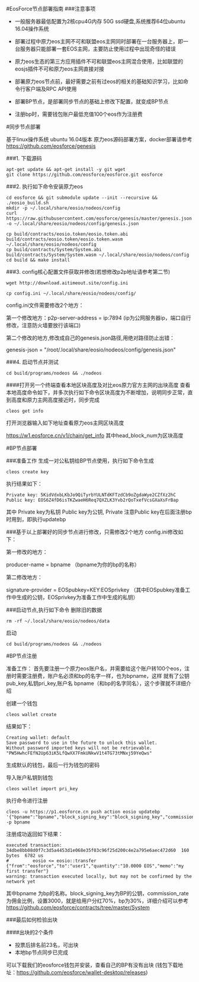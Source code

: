 #EosForce节点部署指南
###注意事项
* 一般服务器最低配置为2核cpu4G内存 50G ssd硬盘,系统推荐64位ubuntu 16.04操作系统
* 部署过程中原力eos主网不可和联盟eos主网同时部署在一台服务器上，即一台服务器只能部署一套EOS主网，主要防止使用过程中出现奇怪的错误

* 原力eos生态的第三方应用插件不可和联盟eos主网混合使用，比如联盟的eosjs插件不可和原力eos主网直接对接

* 部署原力eos节点前，最好需要之前有过eos的相关的基础知识学习，比如命令行客户端及RPC API使用

* 部署BP节点，是部署同步节点的基础上修改下配置，就变成BP节点 

* 注册bp时，需要钱包账户最低充值100个eos作为注册费






#同步节点部署


基于linux操作系统 ubuntu 16.04版本 原力eos源码部署方案，docker部署请参考  https://github.com/eosforce/genesis

###1. 下载源码

	apt-get update && apt-get install -y git wget
	git clone https://github.com/eosforce/eosforce.git eosforce

###2. 执行如下命令安装原力eos

    
	cd eosforce && git submodule update --init --recursive && ./eosio_build.sh
	mkdir -p ~/.local/share/eosio/nodeos/config
	curl https://raw.githubusercontent.com/eosforce/genesis/master/genesis.json -o ~/.local/share/eosio/nodeos/config/genesis.json

	cp build/contracts/eosio.token/eosio.token.abi build/contracts/eosio.token/eosio.token.wasm ~/.local/share/eosio/nodeos/config
	cp build/contracts/System/System.abi build/contracts/System/System.wasm ~/.local/share/eosio/nodeos/config
	cd build && make install


###3. config核心配置文件获取并修改(若想修改p2p地址请参考第二节)

	wget http://download.aitimeout.site/config.ini

	cp config.ini ~/.local/share/eosio/nodeos/config/


config.ini文件需要修改2个地方：

第一个修改地方：p2p-server-address = ip:7894 (ip为公网服务器ip，端口自行修改，注意防火墙要放行该端口)

第二个修改的地方,修改成自己的genesis.json路径,用绝对路径防止出错：

genesis-json = "/root/.local/share/eosio/nodeos/config/genesis.json"


###4. 启动节点并测试

	cd build/programs/nodeos && ./nodeos


####打开另一个终端查看本地区块高度及对比eos原力官方主网的出块高度
查看本地高度命令如下，并多次执行如下命令区块高度为不断增加，说明同步正常，直到高度和原力主网高度接近时，同步完成

	cleos get info

打开浏览器输入如下地址查看原力eos主网区块高度

https://w1.eosforce.cn/v1/chain/get_info 其中head_block_num为区块高度




#BP节点部署

###准备工作
生成一对公私钥给BP节点使用，执行如下命令生成

	cleos create key

执行结果如下：

	Private key: 5KidVdxbLKbJo9QiTyrbYULNTdKFTzdCb9oZgdaWye2CZfXz2hC
	Public key: EOS6Z4fD6isTKZwaeH6Req7QXZLK3Yvb2rQoTxefVcsGXaXsFrBap

其中 Private key为私钥 Public key为公钥, Private  注意Public key在后面注册bp时用到，即执行updatebp

###基于以上部署好的同步节点进行修改，只需修改2个地方
config.ini修改如下：

第一修改的地方：

producer-name = bpname （bpname为你的bp的名称）

第二修改地方：

signature-provider = EOSpubkey=KEY:EOSprivkey （其中EOSpubkey准备工作中生成的公钥，EOSprivkey为准备工作中生成的私钥）

###启动节点,执行如下命令
删除旧的数据

	rm -rf ~/.local/share/eosio/nodeos/data

启动

	cd build/programs/nodeos && ./nodeos



#BP节点注册

准备工作：
首先要注册一个原力eos账户名，并需要给这个账户转100个eos，注册时需要注册费，账户名必须和bp的名字一样，也为bpname，这样
就有了公钥pub_key,私钥pri_key,账户名 bpname（和bp的名字同名），这个步骤就不详细介绍

创建一个钱包

	cleos wallet create

  结果如下：
  
  	Creating wallet: default
	Save password to use in the future to unlock this wallet.
	Without password imported keys will not be retrievable.
	"PW5HwhcFEfN2Up63iK5LfQwXX7FmkUNkwV1t4TG73tMNxj59YeQws"
	
  生成默认的钱包，最后一行为钱包的密码
  
导入账户私钥到钱包

	cleos wallet import pri_key

执行命令进行注册

	cleos -u https://p1.eosforce.cn push action eosio updatebp '{"bpname":"bpname","block_signing_key":"block_signing_key","commission_rate":"commission_rate","url":"https://eosforce.io"}' -p bpname

注册成功返回如下结果：

	executed transaction: 34dbe8bb08d0f7c3d5a4453d1e068e35f03c96f25d200c4e2a795e6aec472d60  160 bytes  6782 us
	#         eosio <= eosio::transfer              {"from":"eosforce","to":"user1","quantity":"10.0000 EOS","memo":"my first transfer"}
	warning: transaction executed locally, but may not be confirmed by the network yet


其中bpname 为bp的名称。block_signing_key为BP的公钥，commission_rate为佣金比例，设置3000，就是给用户分红70%，bp为30%，详细介绍可以参考 https://github.com/eosforce/contracts/tree/master/System


###最后如何检验出块

####出块的2个条件

* 投票后排名前23名，可出块
* 本地bp节点同步已完成


可以下载我们的eosforce钱包并安装，查看自己的BP有没有出块
(钱包下载地址：https://github.com/eosforce/wallet-desktop/releases)


























